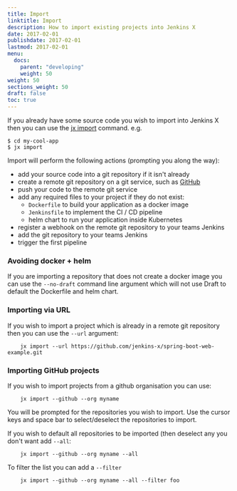 ```yaml
---
title: Import
linktitle: Import
description: How to import existing projects into Jenkins X
date: 2017-02-01
publishdate: 2017-02-01
lastmod: 2017-02-01
menu:
  docs:
    parent: "developing"
    weight: 50
weight: 50
sections_weight: 50
draft: false
toc: true
---
```


                
If you already have some source code you wish to import into Jenkins X then you can use the [jx import](/commands/jx_import) command. e.g.

```shell
$ cd my-cool-app
$ jx import
```

Import will perform the following actions (prompting you along the way):

* add your source code into a git repository if it isn't already
* create a remote git repository on a git service, such as [GitHub](https://github.com)
* push your code to the remote git service
* add any required files to your project if they do not exist:
  * `Dockerfile` to build your application as a docker image
  * `Jenkinsfile` to implement the CI / CD pipeline
  * helm chart to run your application inside Kubernetes
* register a webhook on the remote git repository to your teams Jenkins
* add the git repository to your teams Jenkins
* trigger the first pipeline 

### Avoiding docker + helm

If you are importing a repository that does not create a docker image you can use the `--no-draft` command line argument which will not use Draft to default the Dockerfile and helm chart.
 

### Importing via URL

If you wish to import a project which is already in a remote git repository then you can use the `--url`  argument:

```shell
    jx import --url https://github.com/jenkins-x/spring-boot-web-example.git
```

### Importing GitHub projects

If you wish to import projects from a github organisation you can use:
 
```shell
    jx import --github --org myname
```

You will be prompted for the repositories you wish to import. Use the cursor keys and space bar to select/deselect the repositories to import.

If you wish to default all repositories to be imported (then deselect any you don't want add `--all`:
   
```shell
    jx import --github --org myname --all
```

To filter the list you can add a `--filter`

```shell
    jx import --github --org myname --all --filter foo
```  
  